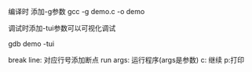 
编译时 添加-g参数
gcc -g demo.c -o demo

调试时添加-tui参数可以可视化调试

gdb demo -tui

break line: 对应行号添加断点
run args: 运行程序(args是参数)
c: 继续
p:打印